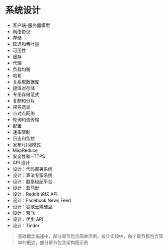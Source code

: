 # 系统设计

- 客户端-服务器模型
- 网络协议
- 存储
- 延迟和吞吐量
- 可用性
- 缓存
- 代理
- 负载均衡
- 哈希
- 关系型数据库
- 键值对存储
- 专用存储范式
- 复制和分片
- 领导选举
- 点对点网络
- 轮询和流传输
- 配置
- 速率限制
- 日志和监控
- 发布/订阅模式
- MapReduce
- 安全性和HTTPS
- API 设计
- 设计：代码部署系统
- 设计：算法专家系统
- 设计：股票经纪平台
- 设计：亚马逊
- 设计：Reddit 论坛 API
- 设计：Facebook News Feed
- 设计：谷歌云端硬盘
- 设计：奈飞
- 设计：优步 API
- 设计：Tinder

> 基础概念描述中，部分章节包含简单示例。设计实现中，每个章节都包含简单的概述，部分章节包含架构图示例
